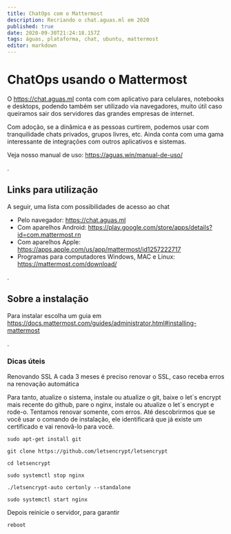 ```yaml
---
title: ChatOps com o Mattermost
description: Recriando o chat.aguas.ml em 2020
published: true
date: 2020-09-30T21:24:18.157Z
tags: águas, plataforma, chat, ubuntu, mattermost
editor: markdown
---
```


# ChatOps usando o Mattermost
O https://chat.aguas.ml conta com com aplicativo para celulares, notebooks e desktops, podendo também ser utilizado via navegadores, muito útil caso queiramos sair dos servidores das grandes empresas de internet.

Com adoção, se a dinâmica e as pessoas curtirem, podemos usar com tranquilidade chats privados, grupos livres, etc. Ainda conta com uma gama interessante de integrações com outros aplicativos e sistemas.

Veja nosso manual de uso: https://aguas.win/manual-de-uso/

.
## Links para utilização
A seguir, uma lista com possibilidades de acesso ao chat

- Pelo navegador: https://chat.aguas.ml
- Com aparelhos Android: https://play.google.com/store/apps/details?id=com.mattermost.rn
- Com aparelhos Apple: https://apps.apple.com/us/app/mattermost/id1257222717
- Programas para computadores Windows, MAC e Linux: https://mattermost.com/download/

.
## Sobre a instalação
Para instalar escolha um guia em https://docs.mattermost.com/guides/administrator.html#installing-mattermost

.
### Dicas úteis

Renovando SSL
A cada 3 meses é preciso renovar o SSL, caso receba erros na renovação automática

Para tanto, atualize o sistema, instale ou atualize o git, baixe o let´s encrypt mais recente do github, pare o nginx, instale ou atualize o let´s encrypt e rode-o. Tentamos renovar somente, com erros. Até descobrirmos que se você usar o comando de instalação, ele identificará que já existe um certificado e vai renovâ-lo para você.

```text
sudo apt-get install git

git clone https://github.com/letsencrypt/letsencrypt

cd letsencrypt

sudo systemctl stop nginx

./letsencrypt-auto certonly --standalone

sudo systemctl start nginx
```

Depois reinicie o servidor, para garantir
```text
reboot
```